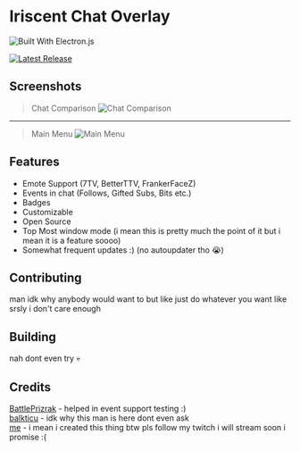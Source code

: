 # Iriscent Chat Overlay

![Built With Electron.js](https://img.shields.io/badge/Built%20With%20Electron-191970?style=for-the-badge&logo=Electron&logoColor=white)

[![Latest Release](https://release-badges-generator.vercel.app/api/releases.svg?user=felixfromdiscord&repo=iriscent-chat-overlay&gradient=4259f7,8bfaec)](https://github.com/felixfromdiscord/iriscent-chat-overlay/releases)

## Screenshots

> Chat Comparison ![Chat Comparison](https://felix.is-a-useless.engineer/62lvjy_CZ.gif)
---
> Main Menu ![Main Menu](https://felix.is-a-useless.engineer/62lv_9IVu.png)

## Features

- Emote Support (7TV, BetterTTV, FrankerFaceZ)
- Events in chat (Follows, Gifted Subs, Bits etc.)
- Badges
- Customizable
- Open Source
- Top Most window mode (i mean this is pretty much the point of it but i mean it is a feature soooo)
- Somewhat frequent updates :) (no autoupdater tho 😭)

## Contributing

man idk why anybody would want to but like just do whatever you want like srsly i don't care enough

## Building

nah dont even try 💀

## Credits

[BattlePrizrak](https://twitch.tv/battleprizrak) - helped in event support testing :)  
[balkticu](https://twitch.tv/balkticu) - idk why this man is here dont even ask  
[me](https://twitch.tv/felixfromdiscord) - i mean i created this thing btw pls follow my twitch i will stream soon i promise :(